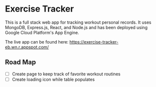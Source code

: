 # Exercise Tracker

This is a full stack web app for tracking workout personal records. It uses MongoDB, Express.js, React, and Node.js and has been deployed using Google Cloud Platform's App Engine. 

The live app can be found here: https://exercise-tracker-eb.wn.r.appspot.com/

## Road Map
- [ ] Create page to keep track of favorite workout routines
- [ ] Create loading icon while table populates
